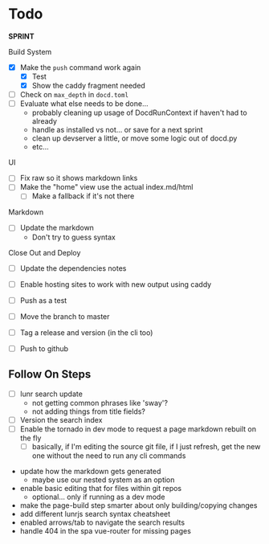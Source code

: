 # Todo

**SPRINT**

Build System

* [x] Make the `push` command work again
    * [x] Test
    * [x] Show the caddy fragment needed
* [ ] Check on `max_depth` in `docd.toml`
* [ ] Evaluate what else needs to be done...
    * probably cleaning up usage of DocdRunContext if haven't had to already
    * handle as installed vs not... or save for a next sprint
    * clean up devserver a little, or move some logic out of docd.py
    * etc...

UI

* [ ] Fix raw so it shows markdown links
* [ ] Make the "home" view use the actual index.md/html
    * [ ] Make a fallback if it's not there

Markdown

* [ ] Update the markdown
    * Don't try to guess syntax

Close Out and Deploy

* [ ] Update the dependencies notes
* [ ] Enable hosting sites to work with new output using caddy
* [ ] Push as a test
* [ ] Move the branch to master
* [ ] Tag a release and version (in the cli too)
* [ ] Push to github


## Follow On Steps

* [ ] lunr search update
    * not getting common phrases like 'sway'?
    * not adding things from title fields?
* [ ] Version the search index
* [ ] Enable the tornado in dev mode to request a page markdown rebuilt on the fly
    * [ ] basically, if I'm editing the source git file, if I just refresh, get the new one
          without the need to run any cli commands
* update how the markdown gets generated
    * maybe use our nested system as an option
* enable basic editing that for files within git repos
    * optional... only if running as a dev mode
* make the page-build step smarter about only building/copying changes
* add different lunrjs search syntax cheatsheet
* enabled arrows/tab to navigate the search results
* handle 404 in the spa vue-router for missing pages
